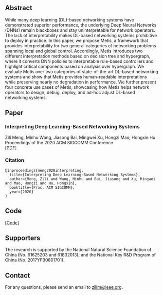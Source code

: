 
## Abstract

While many deep learning (DL)-based networking systems have demonstrated superior performance, the underlying Deep Neural Networks (DNNs) remain blackboxes and stay uninterpretable for network operators. The lack of interpretability makes DL-based networking systems prohibitive to deploy in practice. In this paper, we propose Metis, a framework that provides interpretability for two general categories of networking problems spanning local and global control. Accordingly, Metis introduces two different interpretation methods based on decision tree and hypergraph, where it converts DNN policies to interpretable rule-based controllers and highlight critical components based on analysis over hypergraph. We evaluate Metis over two categories of state-of-the-art DL-based networking systems and show that Metis provides human-readable interpretations while preserving nearly no degradation in performance. We further present four concrete use cases of Metis, showcasing how Metis helps network operators to design, debug, deploy, and ad-hoc adjust DL-based networking systems.

## Paper

### Interpreting Deep Learning-Based Networking Systems

Zili Meng, Minhu Wang, Jiasong Bai, Mingwei Xu, Hongzi Mao, Hongxin Hu<br />Proceedings of the 2020 ACM SIGCOMM Conference<br />[[PDF]](https://zilimeng.com/papers/metis-sigcomm20.pdf)

### Citation

```
@inproceedings{meng2020interpreting,
  title={Interpreting Deep Learning-Based Networking Systems},
  author={Meng, Zili and Wang, Minhu and Bai, Jiasong and Xu, Mingwei and Mao, Hongzi and Hu, Hongxin},
  booktitle={Proc. ACM SIGCOMM},
  year={2020}
}
```

## Code

[[Code]](https://github.com/transys-project/metis/)

## Supporters

The research is supported by the National Natural Science Foundation of China (No. 61625203 and 61832013), and the National Key R&D Program of China (No. 2017YFB0801701). 

## Contact
For any questions, please send an email to [zilim@ieee.org](mailto:zilim@ieee.org).
